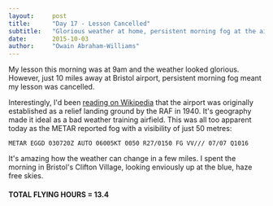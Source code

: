```yaml
---
layout:     post
title:      "Day 17 - Lesson Cancelled"
subtitle:   "Glorious weather at home, persistent morning fog at the airport"
date:       2015-10-03
author:     "Owain Abraham-Williams"
---
```


My lesson this morning was at 9am and the weather looked glorious. However, just 10 miles
away at Bristol airport, persistent morning fog meant my lesson was cancelled.

Interestingly, I'd been [reading on Wikipedia](https://en.wikipedia.org/wiki/Bristol_Airport#RAF_Lulsgate_Bottom)
that the airport was originally established as a relief landing ground by the RAF in 1940.
It's geography made it ideal as a bad weather training airfield. This was all too apparent
today as the METAR reported fog with a visibility of just 50 metres:

    METAR EGGD 030720Z AUTO 06005KT 0050 R27/0150 FG VV/// 07/07 Q1016

It's amazing how the weather can change in a few miles. I spent the morning in Bristol's
Clifton Village, looking enviously up at the blue, haze free skies.

#### TOTAL FLYING HOURS = 13.4